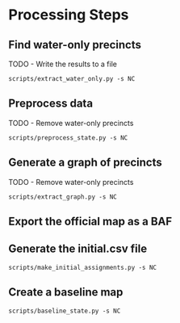 # Processing Steps

## Find water-only precincts

TODO - Write the results to a file

```
scripts/extract_water_only.py -s NC
```

## Preprocess data

TODO - Remove water-only precincts

```
scripts/preprocess_state.py -s NC
```

## Generate a graph of precincts

TODO - Remove water-only precincts

```
scripts/extract_graph.py -s NC
```

## Export the official map as a BAF

## Generate the initial.csv file 

```
scripts/make_initial_assignments.py -s NC
```

## Create a baseline map

```
scripts/baseline_state.py -s NC
```